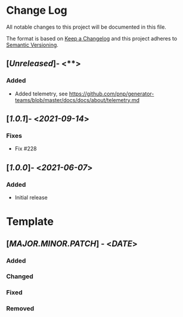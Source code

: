 # Change Log

All notable changes to this project will be documented in this file.

The format is based on [Keep a Changelog](http://keepachangelog.com/)
and this project adheres to [Semantic Versioning](http://semver.org/).

## [*Unreleased*]- <**>

### Added

* Added telemetry, see https://github.com/pnp/generator-teams/blob/master/docs/docs/about/telemetry.md

## [*1.0.1*]- <*2021-09-14*>

### Fixes

* Fix #228

## [*1.0.0*]- <*2021-06-07*>

### Added

* Initial release

# Template
## [*MAJOR.MINOR.PATCH*] - <*DATE*>
### Added
### Changed
### Fixed
### Removed